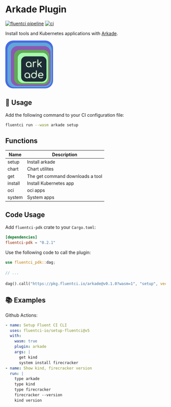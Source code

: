 # Arkade Plugin

[![fluentci pipeline](https://shield.fluentci.io/x/arkade)](https://pkg.fluentci.io/arkade)
[![ci](https://github.com/fluentci-io/arkade-plugin/actions/workflows/ci.yml/badge.svg)](https://github.com/fluentci-io/arkade-plugin/actions/workflows/ci.yml)

Install tools and Kubernetes applications with [Arkade](http://github.com/alexellis/arkade).

<img src="https://github.com/alexellis/arkade/raw/master/docs/arkade-logo-sm.png" alt="arkade logo" width="150" height="150" />

## 🚀 Usage

Add the following command to your CI configuration file:

```bash
fluentci run --wasm arkade setup
```

## Functions

| Name    | Description                                |
| ------- | ------------------------------------------ |
| setup   | Install arkade                             |
| chart   | Chart utilites                             |
| get     | The get command downloads a tool           |
| install | Install Kubernetes app                     |
| oci     | oci apps                                   |
| system  | System apps                                |

## Code Usage

Add `fluentci-pdk` crate to your `Cargo.toml`:

```toml
[dependencies]
fluentci-pdk = "0.2.1"
```

Use the following code to call the plugin:

```rust
use fluentci_pdk::dag;

// ...

dag().call("https://pkg.fluentci.io/arkade@v0.1.0?wasm=1", "setup", vec![])?;
```

## 📚 Examples

Github Actions:

```yaml
- name: Setup Fluent CI CLI
  uses: fluentci-io/setup-fluentci@v5
  with:
    wasm: true
    plugin: arkade
    args: |
      get kind
      system install firecracker
- name: Show kind, firecracker version
  run: |
    type arkade
    type kind
    type firecracker
    firecracker --version
    kind version
```
